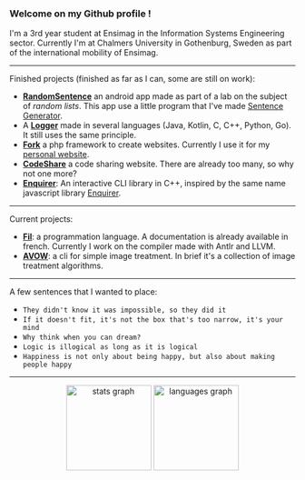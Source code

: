 ### Welcome on my Github profile !

I'm a 3rd year student at Ensimag in the Information Systems Engineering sector. Currently I'm at Chalmers University in Gothenburg, Sweden as part of the international mobility of Ensimag.

---

Finished projects (finished as far as I can, some are still on work):

- **[RandomSentence](https://github.com/TP-TD-Informatique/RandomSentence)** an android app made as part of a lab on the subject of *random lists*. This app use a little program that I've made [Sentence Generator](https://github.com/Gashmob/Sentence-Generator).
- A **[Logger](https://github.com/Gashmob/Logger)** made in several languages (Java, Kotlin, C, C++, Python, Go). It still uses the same principle.
- **[Fork](https://github.com/Gashmob/Fork)** a php framework to create websites. Currently I use it for my [personal website](https://ktraini.com).
- **[CodeShare](https://github.com/Gashmob/CodeShare)** a code sharing website. There are already too many, so why not one more?
- **[Enquirer](https://github.com/Gashmob/Enquirer)**: An interactive CLI library in C++, inspired by the same name javascript library [Enquirer](https://www.npmjs.com/package/enquirer).

---

Current projects:

- **[Fil](https://github.com/Fil-Language)**: a programmation language. A documentation is already available in french. Currently I work on the compiler made with Antlr and LLVM.
- **[AVOW](https://github.com/Gashmob/AVOW)**: a cli for simple image treatment. In brief it's a collection of image treatment algorithms.

---

A few sentences that I wanted to place:
- `They didn't know it was impossible, so they did it`
- `If it doesn't fit, it's not the box that's too narrow, it's your mind`
- `Why think when you can dream?`
- `Logic is illogical as long as it is logical`
- `Happiness is not only about being happy, but also about making people happy`

---

<div align="center">
  <img src="https://github-readme-stats.vercel.app/api?hide_title=true&hide_rank=false&show_icons=true&include_all_commits=true&count_private=true&disable_animations=false&theme=darcula&locale=en&hide_border=true&username=Gashmob" height="150" alt="stats graph"  />
  <img src="https://github-readme-stats.vercel.app/api/top-langs?locale=en&hide_title=true&layout=compact&card_width=320&langs_count=5&theme=darcula&hide_border=true&username=Gashmob" height="150" alt="languages graph"  />
</div>
